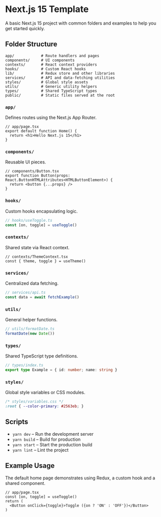 # Next.js 15 Template

A basic Next.js 15 project with common folders and examples to help you get started quickly.

## Folder Structure

```
app/            # Route handlers and pages
components/     # UI components
contexts/       # React context providers
hooks/          # Custom React hooks
lib/            # Redux store and other libraries
services/       # API and data-fetching utilities
styles/         # Global style assets
utils/          # Generic utility helpers
types/          # Shared TypeScript types
public/         # Static files served at the root
```

### `app/`
Defines routes using the Next.js App Router.
```tsx
// app/page.tsx
export default function Home() {
  return <h1>Hello Next.js 15</h1>
}
```

### `components/`
Reusable UI pieces.
```tsx
// components/Button.tsx
export function Button(props: React.ButtonHTMLAttributes<HTMLButtonElement>) {
  return <button {...props} />
}
```

### `hooks/`
Custom hooks encapsulating logic.
```ts
// hooks/useToggle.ts
const [on, toggle] = useToggle()
```

### `contexts/`
Shared state via React context.
```tsx
// contexts/ThemeContext.tsx
const { theme, toggle } = useTheme()
```

### `services/`
Centralized data fetching.
```ts
// services/api.ts
const data = await fetchExample()
```

### `utils/`
General helper functions.
```ts
// utils/formatDate.ts
formatDate(new Date())
```

### `types/`
Shared TypeScript type definitions.
```ts
// types/index.ts
export type Example = { id: number; name: string }
```

### `styles/`
Global style variables or CSS modules.
```css
/* styles/variables.css */
:root { --color-primary: #2563eb; }
```

## Scripts

- `yarn dev` – Run the development server
- `yarn build` – Build for production
- `yarn start` – Start the production build
- `yarn lint` – Lint the project

## Example Usage
The default home page demonstrates using Redux, a custom hook and a shared component.
```tsx
// app/page.tsx
const [on, toggle] = useToggle()
return (
  <Button onClick={toggle}>Toggle ({on ? 'ON' : 'OFF'})</Button>
)
```
